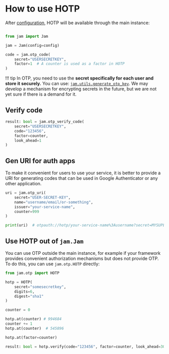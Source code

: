 # How to use HOTP

After [configuration](/otp/config), HOTP will be available through the main instance:

```python

from jam import Jam

jam = Jam(config=config)

code = jam.otp_code(
    secret="USERSECRETKEY",
    factor=1  # A counter is used as a factor in HOTP
)
```
!!! tip
    In OTP, you need to use the **secret specifically for each user and store it securely.**
    You can use: [`jam.utils.generate_otp_key`](/api/utils/otp_keys/).
    We may develop a mechanism for encrypting secrets in the future, but we are not yet sure if there is a demand for it.

## Verify code

```python
result: bool = jam.otp_verify_code(
    secret="USERSECRETKEY",
    code="123456",
    factor=counter,
    look_ahead=1
)
```

## Gen URI for auth apps
To make it convenient for users to use your service, it is better to provide
a URI for generating codes that can be used in
Google Authenticator or any other application.

```python
uri = jam.otp_uri(
    secret="USER-SECRET-KEY",
    name="username/email/or-something",
    issuer="your-service-name",
    counter=999
)

print(uri)  # otpauth://hotp/your-service-name%3Ausername?secret=MYSUPERSECRES&issuer=your-service-name&algorithm=SHA1&digits=6&counter=999
```

## Use HOTP out of `jam.Jam`

You can use OTP outside the main instance, for example if your framework provides
convenient authorization mechanisms but does not provide OTP. To do this, you can use `jam.otp.HOTP` directly:
```python
from jam.otp import HOTP

hotp = HOTP(
    secret="somesecretkey",
    digits=6,
    digest="sha1"
)

counter = 0

hotp.at(counter) # 994684
counter += 1
hotp.at(counter)  # 545896

hotp.at(factor=counter)

result: bool = hotp.verify(code="123456", factor=counter, look_ahead=30)
```
